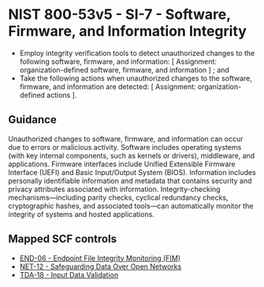 # NIST 800-53v5 - SI-7 - Software, Firmware, and Information Integrity
- Employ integrity verification tools to detect unauthorized changes to the following software, firmware, and information: \[ Assignment: organization-defined software, firmware, and information \] ; and
- Take the following actions when unauthorized changes to the software, firmware, and information are detected: \[ Assignment: organization-defined actions \].
## Guidance
Unauthorized changes to software, firmware, and information can occur due to errors or malicious activity. Software includes operating systems (with key internal components, such as kernels or drivers), middleware, and applications. Firmware interfaces include Unified Extensible Firmware Interface (UEFI) and Basic Input/Output System (BIOS). Information includes personally identifiable information and metadata that contains security and privacy attributes associated with information. Integrity-checking mechanisms—including parity checks, cyclical redundancy checks, cryptographic hashes, and associated tools—can automatically monitor the integrity of systems and hosted applications.
## Mapped SCF controls
- [END-06 - Endpoint File Integrity Monitoring (FIM)](../scf/end-06-endpointfileintegritymonitoringfim.md)
- [NET-12 - Safeguarding Data Over Open Networks](../scf/net-12-safeguardingdataoveropennetworks.md)
- [TDA-18 - Input Data Validation](../scf/tda-18-inputdatavalidation.md)